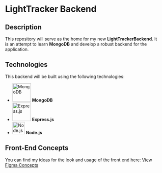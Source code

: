 # LightTracker Backend

## Description
This repository will serve as the home for my new **LightTrackerBackend**. It is an attempt to learn **MongoDB** and develop a robust backend for the application.

## Technologies
This backend will be built using the following technologies:
- <img src="https://www.mongodb.com/assets/images/global/brand/mongodb-svgrepo-com.svg" alt="MongoDB" width="60" /> **MongoDB**
- <img src="https://upload.wikimedia.org/wikipedia/commons/thumb/6/64/Expressjs.png/1200px-Expressjs.png" alt="Express.js" width="60" /> **Express.js**
- <img src="https://nodejs.org/static/images/logo.svg" alt="Node.js" width="40" /> **Node.js**

## Front-End Concepts
You can find my ideas for the look and usage of the front end here: [View Figma Concepts](https://www.figma.com/board/oKUfEGiBStwHzBbx3sfdTl/lightTrakr?node-id=0-1&t=RfA21dsQ0pbPwEjy-1)
